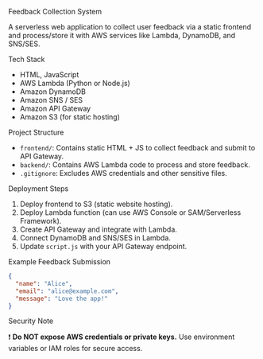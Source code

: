 Feedback Collection System 

A serverless web application to collect user feedback via a static frontend and process/store it with AWS services like Lambda, DynamoDB, and SNS/SES.

Tech Stack

- HTML, JavaScript
- AWS Lambda (Python or Node.js)
- Amazon DynamoDB
- Amazon SNS / SES
- Amazon API Gateway
- Amazon S3 (for static hosting)

Project Structure

- `frontend/`: Contains static HTML + JS to collect feedback and submit to API Gateway.
- `backend/`: Contains AWS Lambda code to process and store feedback.
- `.gitignore`: Excludes AWS credentials and other sensitive files.

Deployment Steps

1. Deploy frontend to S3 (static website hosting).
2. Deploy Lambda function (can use AWS Console or SAM/Serverless Framework).
3. Create API Gateway and integrate with Lambda.
4. Connect DynamoDB and SNS/SES in Lambda.
5. Update `script.js` with your API Gateway endpoint.

Example Feedback Submission

```json
{
  "name": "Alice",
  "email": "alice@example.com",
  "message": "Love the app!"
}
```

Security Note

❗ **Do NOT expose AWS credentials or private keys.** Use environment variables or IAM roles for secure access.
